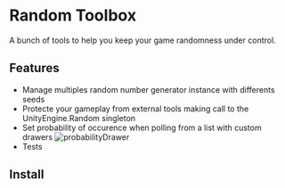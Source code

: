 # Random Toolbox
A bunch of tools to help you keep your game randomness under control.

## Features
- Manage multiples random number generator instance with differents seeds
- Protecte your gameplay from external tools making call to the UnityEngine.Random singleton
- Set probability of occurence when polling from a list with custom drawers
![probabilityDrawer](https://github.com/lemoissonneur/RandomToolbox/tree/main/Documentation%7E/Probability.gif "probabilityDrawer")
- Tests

## Install



